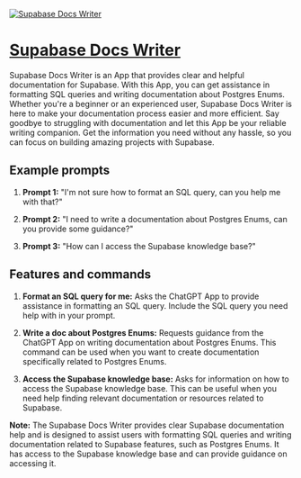 [![Supabase Docs Writer](https://files.oaiusercontent.com/file-6VsXlbfCFiadk15ttvRAGYmH?se=2123-10-18T10%3A37%3A48Z&sp=r&sv=2021-08-06&sr=b&rscc=max-age%3D31536000%2C%20immutable&rscd=attachment%3B%20filename%3D40aa8ba8-1d47-4e39-ad86-ef7e41c7886e.png&sig=YHmTInBaK8Br6RLu65b%2B/ttwQt3PdfsmtyLLQm%2Bi6ko%3D)](https://chat.openai.com/g/g-g0ObGf2Ow-supabase-docs-writer)

# [Supabase Docs Writer](https://chat.openai.com/g/g-g0ObGf2Ow-supabase-docs-writer)

Supabase Docs Writer is an App that provides clear and helpful documentation for Supabase. With this App, you can get assistance in formatting SQL queries and writing documentation about Postgres Enums. Whether you're a beginner or an experienced user, Supabase Docs Writer is here to make your documentation process easier and more efficient. Say goodbye to struggling with documentation and let this App be your reliable writing companion. Get the information you need without any hassle, so you can focus on building amazing projects with Supabase.

## Example prompts

1. **Prompt 1:** "I'm not sure how to format an SQL query, can you help me with that?"

2. **Prompt 2:** "I need to write a documentation about Postgres Enums, can you provide some guidance?"

3. **Prompt 3:** "How can I access the Supabase knowledge base?"

## Features and commands

1. **Format an SQL query for me:** Asks the ChatGPT App to provide assistance in formatting an SQL query. Include the SQL query you need help with in your prompt.

2. **Write a doc about Postgres Enums:** Requests guidance from the ChatGPT App on writing documentation about Postgres Enums. This command can be used when you want to create documentation specifically related to Postgres Enums.

3. **Access the Supabase knowledge base:** Asks for information on how to access the Supabase knowledge base. This can be useful when you need help finding relevant documentation or resources related to Supabase.

**Note:** The Supabase Docs Writer provides clear Supabase documentation help and is designed to assist users with formatting SQL queries and writing documentation related to Supabase features, such as Postgres Enums. It has access to the Supabase knowledge base and can provide guidance on accessing it.